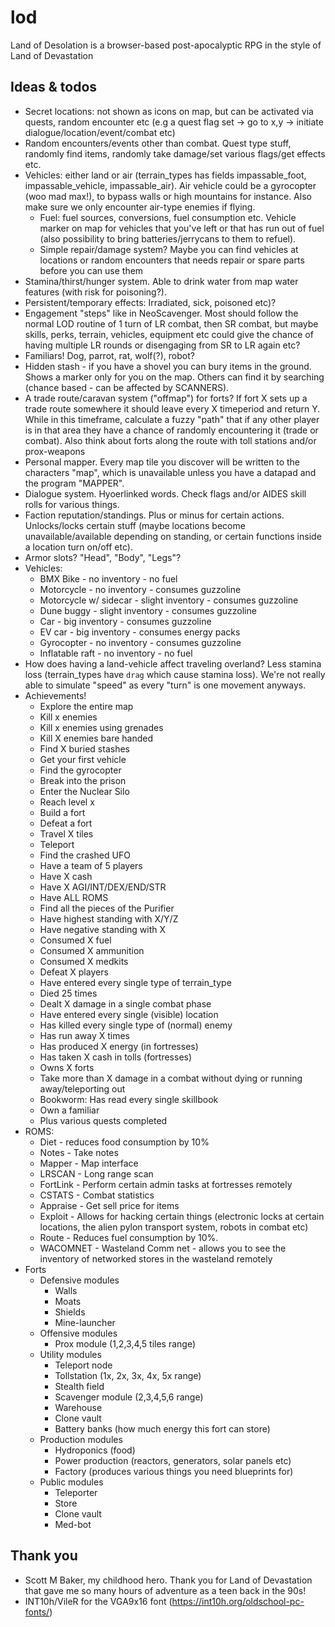 # lod
Land of Desolation is a browser-based post-apocalyptic RPG in the style of Land of Devastation

## Ideas & todos
- Secret locations: not shown as icons on map, but can be activated via quests, random encounter etc (e.g a quest flag set -> go to x,y -> initiate dialogue/location/event/combat etc)
- Random encounters/events other than combat. Quest type stuff, randomly find items, randomly take damage/set various flags/get effects etc.
- Vehicles: either land or air (terrain_types has fields impassable_foot, impassable_vehicle, impassable_air). Air vehicle could be a gyrocopter (woo mad max!), to bypass walls or high mountains for instance. Also make sure we only encounter air-type enemies if flying.
  - Fuel: fuel sources, conversions, fuel consumption etc. Vehicle marker on map for vehicles that you've left or that has run out of fuel (also possibility to bring batteries/jerrycans to them to refuel).
  - Simple repair/damage system? Maybe you can find vehicles at locations or random encounters that needs repair or spare parts before you can use them
- Stamina/thirst/hunger system. Able to drink water from map water features (with risk for poisoning?).
- Persistent/temporary effects: Irradiated, sick, poisoned etc)?
- Engagement "steps" like in NeoScavenger. Most should follow the normal LOD routine of 1 turn of LR combat, then SR combat, but maybe skills, perks, terrain, vehicles, equipment etc could give the chance of having multiple LR rounds or disengaging from SR to LR again etc?
- Familiars! Dog, parrot, rat, wolf(?), robot?
- Hidden stash - if you have a shovel you can bury items in the ground. Shows a marker only for you on the map. Others can find it by searching (chance based - can be affected by SCANNERS).
- A trade route/caravan system ("offmap") for forts? If fort X sets up a trade route somewhere it should leave every X timeperiod and return Y. While in this timeframe, calculate a fuzzy "path" that if any other player is in that area they have a chance of randomly encountering it (trade or combat). Also think about forts along the route with toll stations and/or prox-weapons
- Personal mapper. Every map tile you discover will be written to the characters "map", which is unavailable unless you have a datapad and the program "MAPPER".
- Dialogue system. Hyoerlinked words. Check flags and/or AIDES skill rolls for various things.
- Faction reputation/standings. Plus or minus for certain actions. Unlocks/locks certain stuff (maybe locations become unavailable/available depending on standing, or certain functions inside a location turn on/off etc).
- Armor slots? "Head", "Body", "Legs"?
- Vehicles:
  - BMX Bike - no inventory - no fuel
  - Motorcycle - no inventory - consumes guzzoline
  - Motorcycle w/ sidecar - slight inventory - consumes guzzoline
  - Dune buggy - slight inventory - consumes guzzoline
  - Car - big inventory - consumes guzzoline
  - EV car - big inventory - consumes energy packs
  - Gyrocopter - no inventory - consumes guzzoline
  - Inflatable raft - no inventory - no fuel
- How does having a land-vehicle affect traveling overland? Less stamina loss (terrain_types have `drag` which cause stamina loss). We're not really able to simulate "speed" as every "turn" is one movement anyways.
- Achievements!
  - Explore the entire map
  - Kill x enemies
  - Kill x enemies using grenades
  - Kill X enemies bare handed
  - Find X buried stashes
  - Get your first vehicle
  - Find the gyrocopter
  - Break into the prison
  - Enter the Nuclear Silo
  - Reach level x
  - Build a fort
  - Defeat a fort
  - Travel X tiles
  - Teleport
  - Find the crashed UFO
  - Have a team of 5 players
  - Have X cash
  - Have X AGI/INT/DEX/END/STR
  - Have ALL ROMS
  - Find all the pieces of the Purifier
  - Have highest standing with X/Y/Z
  - Have negative standing with X
  - Consumed X fuel
  - Consumed X ammunition
  - Consumed X medkits
  - Defeat X players
  - Have entered every single type of terrain_type
  - Died 25 times
  - Dealt X damage in a single combat phase
  - Have entered every single (visible) location
  - Has killed every single type of (normal) enemy
  - Has run away X times
  - Has produced X energy (in fortresses)
  - Has taken X cash in tolls (fortresses)
  - Owns X forts
  - Take more than X damage in a combat without dying or running away/teleporting out
  - Bookworm: Has read every single skillbook
  - Own a familiar
  - Plus various quests completed
- ROMS:
  - Diet - reduces food consumption by 10%
  - Notes - Take notes
  - Mapper - Map interface
  - LRSCAN - Long range scan
  - FortLink - Perform certain admin tasks at fortresses remotely
  - CSTATS - Combat statistics
  - Appraise - Get sell price for items
  - Exploit - Allows for hacking certain things (electronic locks at certain locations, the alien pylon transport system, robots in combat etc)
  - Route - Reduces fuel consumption by 10%.
  - WACOMNET - Wasteland Comm net - allows you to see the inventory of networked stores in the wasteland remotely
- Forts
  - Defensive modules
    - Walls
    - Moats
    - Shields
    - Mine-launcher
  - Offensive modules
    - Prox module (1,2,3,4,5 tiles range)
  - Utility modules
    - Teleport node
    - Tollstation (1x, 2x, 3x, 4x, 5x range)
    - Stealth field
    - Scavenger module (2,3,4,5,6 range)
    - Warehouse
    - Clone vault
    - Battery banks (how much energy this fort can store)
  - Production modules
    - Hydroponics (food)
    - Power production (reactors, generators, solar panels etc)
    - Factory (produces various things you need blueprints for)
  - Public modules
    - Teleporter
    - Store
    - Clone vault
    - Med-bot
## Thank you
- Scott M Baker, my childhood hero. Thank you for Land of Devastation that gave me so many hours of adventure as a teen back in the 90s!
- INT10h/VileR for the VGA9x16 font (https://int10h.org/oldschool-pc-fonts/)
